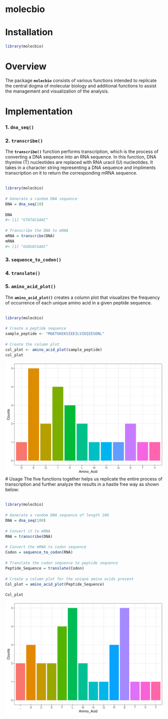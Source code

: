 molecbio
================

# Installation

``` r
library(molecbio)
```

# Overview

The package **`molecbio`** consists of various functions intended to
replicate the central dogma of molecular biology and additional
functions to assist the management and visualization of the analysis.

# Implementation

### 1. **`dna_seq()`**

### 2. **`transcribe()`**

The **`transcribe()`** function performs transcription, which is the
process of converting a DNA sequence into an RNA sequence. In this
function, DNA thymine (T) nucleotides are replaced with RNA uracil (U)
nucleotides. It takes in a character string representing a DNA sequence
and impliments transcription on it to return the corresponding mRNA
sequence.

``` r

library(molecbio)

# Generate a random DNA sequence
DNA = dna_seq(10)

DNA
#> [1] "GTATACGAAC"

# Transcribe the DNA to mRNA
mRNA = transcribe(DNA)
mRNA
#> [1] "GUAUACGAAC"
```

### 3. **`sequence_to_codon()`**

### 4. **`translate()`**

### 5. **`amino_acid_plot()`**

The **`amino_acid_plot()`** creates a column plot that visualizes the
frequency of occurrence of each unique amino acid in a given peptide
sequence.

``` r

library(molecbio)

# Create a peptide sequence
sample_peptide <- "MGKTGKEKSIEEILVIEQIESDNL"

# Create the column plot
col_plot <- amino_acid_plot(sample_peptide)
col_plot
```

![](README_files/figure-gfm/unnamed-chunk-3-1.svg)<!-- --> \# Usage The
five functions together helps us replicate the entire process of
transcription and further analyze the results in a hastle free way as
shown below:

``` r

library(molecbio)

# Generate a random DNA sequence of length 100
DNA = dna_seq(100)

# Convert it to mRNA
RNA = transcribe(DNA)

# Convert the mRNA to codon sequence
Codon = sequence_to_codon(RNA)

# Translate the codon sequence to peptide sequence
Peptide_Sequence = translate(Codon)

# Create a column plot for the unique amino acids present
Col_plot = amino_acid_plot(Peptide_Sequence)

Col_plot
```

![](README_files/figure-gfm/unnamed-chunk-4-1.svg)<!-- -->
